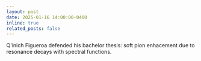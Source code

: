 ```yaml
---
layout: post
date: 2025-01-16 14:00:00-0400
inline: true
related_posts: false
---
```


Q'inich Figueroa defended his bachelor thesis: soft pion enhacement due to resonance decays with spectral functions.
